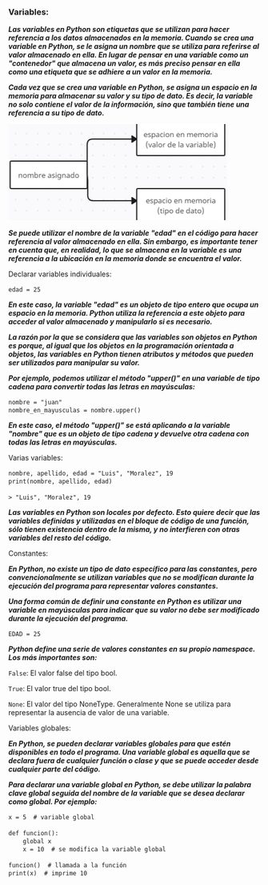 ### Variables:

___Las variables en Python son etiquetas que se utilizan para hacer referencia a los datos almacenados en la memoria. Cuando se crea una variable en Python, se le asigna un nombre que se utiliza para referirse al valor almacenado en ella. En lugar de pensar en una variable como un "contenedor" que almacena un valor, es más preciso pensar en ella como una etiqueta que se adhiere a un valor en la memoria.___


___Cada vez que se crea una variable en Python, se asigna un espacio en la memoria para almacenar su valor y su tipo de dato. Es decir, la variable no solo contiene el valor de la información, sino que también tiene una referencia a su tipo de dato.___




![Ejemplo de asignacion](../files/image.png)

___Se puede utilizar el nombre de la variable "edad" en el código para hacer referencia al valor almacenado en ella. Sin embargo, es importante tener en cuenta que, en realidad, lo que se almacena en la variable es una referencia a la ubicación en la memoria donde se encuentra el valor.___

Declarar variables individuales:

```
edad = 25
```

___En este caso, la variable "edad" es un objeto de tipo entero que ocupa un espacio en la memoria. Python utiliza la referencia a este objeto para acceder al valor almacenado y manipularlo si es necesario.___


___La razón por la que se considera que las variables son objetos en Python es porque, al igual que los objetos en la programación orientada a objetos, las variables en Python tienen atributos y métodos que pueden ser utilizados para manipular su valor.___


___Por ejemplo, podemos utilizar el método "upper()" en una variable de tipo cadena para convertir todas las letras en mayúsculas:___

```
nombre = "juan"
nombre_en_mayusculas = nombre.upper()
```

___En este caso, el método "upper()" se está aplicando a la variable "nombre" que es un objeto de tipo cadena y devuelve otra cadena con todas las letras en mayúsculas.___

Varias variables:

```
nombre, apellido, edad = "Luis", "Moralez", 19
print(nombre, apellido, edad)

> "Luis", "Moralez", 19
```

___Las variables en Python son locales por defecto. Esto quiere decir que las variables       definidas y utilizadas en el bloque de código de una función, sólo tienen existencia dentro de la misma, y no interfieren con otras variables del resto del código.___

Constantes:

___En Python, no existe un tipo de dato específico para las constantes, pero convencionalmente se utilizan variables que no se modifican durante la ejecución del programa para representar valores constantes.___

___Una forma común de definir una constante en Python es utilizar una variable en mayúsculas para indicar que su valor no debe ser modificado durante la ejecución del programa.___

```
EDAD = 25
```

___Python define una serie de valores constantes en su propio namespace. Los más importantes son:___

```False```: El valor false del tipo bool.

```True```: El valor true del tipo bool.

```None```: El valor del tipo NoneType. Generalmente None se utiliza para representar la ausencia de valor de una variable.

Variables globales:

___En Python, se pueden declarar variables globales para que estén disponibles en todo el programa. Una variable global es aquella que se declara fuera de cualquier función o clase y que se puede acceder desde cualquier parte del código.___

___Para declarar una variable global en Python, se debe utilizar la palabra clave global seguida del nombre de la variable que se desea declarar como global. Por ejemplo:___

```
x = 5  # variable global

def funcion():
    global x
    x = 10  # se modifica la variable global

funcion()  # llamada a la función
print(x)  # imprime 10

```

